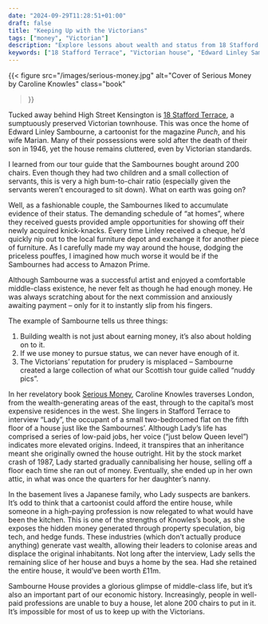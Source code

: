 ```yaml
---
date: "2024-09-29T11:28:51+01:00"
draft: false
title: "Keeping Up with the Victorians"
tags: ["money", "Victorian"]
description: "Explore lessons about wealth and status from 18 Stafford Terrace, Victorian cartoonist Edward Linley Sambourne's preserved townhouse. Discover how property speculation has transformed London housing and why keeping up with the Victorians is now impossible for most."
keywords: ["18 Stafford Terrace", "Victorian house", "Edward Linley Sambourne", "London property", "wealth inequality", "Caroline Knowles", "Serious Money", "Victorian lifestyle"]
---
```


{{< figure
  src="/images/serious-money.jpg"
  alt="Cover of Serious Money by Caroline Knowles"
  class="book"
>}}

Tucked away behind High Street Kensington is [18 Stafford Terrace](https://www.rbkc.gov.uk/museums/sambourne-house), a sumptuously preserved Victorian townhouse. This was once the home of Edward Linley Sambourne, a cartoonist for the magazine _Punch_, and his wife Marian. Many of their possessions were sold after the death of their son in 1946, yet the house remains cluttered, even by Victorian standards.

I learned from our tour guide that the Sambournes bought around 200 chairs. Even though they had two children and a small collection of servants, this is very a high bum-to-chair ratio (especially given the servants weren’t encouraged to sit down). What on earth was going on?

Well, as a fashionable couple, the Sambournes liked to accumulate evidence of their status. The demanding schedule of “at homes”, where they received guests provided ample opportunities for showing off their newly acquired knick-knacks. Every time Linley received a cheque, he’d quickly nip out to the local furniture depot and exchange it for another piece of furniture. As I carefully made my way around the house, dodging the priceless pouffes, I imagined how much worse it would be if the Sambournes had access to Amazon Prime.

Although Sambourne was a successful artist and enjoyed a comfortable middle-class existence, he never felt as though he had enough money. He was always scratching about for the next commission and anxiously awaiting payment – only for it to instantly slip from his fingers.

The example of Sambourne tells us three things:

1. Building wealth is not just about earning money, it’s also about holding on to it.
2. If we use money to pursue status, we can never have enough of it.
3. The Victorians’ reputation for prudery is misplaced – Sambourne created a large collection of what our Scottish tour guide called “nuddy pics”.

In her revelatory book [Serious Money](https://uk.bookshop.org/a/2760/9780141994376), Caroline Knowles traverses London, from the wealth-generating areas of the east, through to the capital’s most expensive residences in the west. She lingers in Stafford Terrace to interview “Lady”, the occupant of a small two-bedroomed flat on the fifth floor of a house just like the Sambournes’. Although Lady’s life has comprised a series of low-paid jobs, her voice (“just below Queen level”) indicates more elevated origins. Indeed, it transpires that an inheritance meant she originally owned the house outright. Hit by the stock market crash of 1987, Lady started gradually cannibalising her house, selling off a floor each time she ran out of money. Eventually, she ended up in her own attic, in what was once the quarters for her daughter’s nanny.

In the basement lives a Japanese family, who Lady suspects are bankers. It’s odd to think that a cartoonist could afford the entire house, while someone in a high-paying profession is now relegated to what would have been the kitchen. This is one of the strengths of Knowles’s book, as she exposes the hidden money generated through property speculation, big tech, and hedge funds. These industries (which don’t actually produce anything) generate vast wealth, allowing their leaders to colonise areas and displace the original inhabitants. Not long after the interview, Lady sells the remaining slice of her house and buys a home by the sea. Had she retained the entire house, it would’ve been worth £11m.

Sambourne House provides a glorious glimpse of middle-class life, but it’s also an important part of our economic history. Increasingly, people in well-paid professions are unable to buy a house, let alone 200 chairs to put in it. It’s impossible for most of us to keep up with the Victorians.